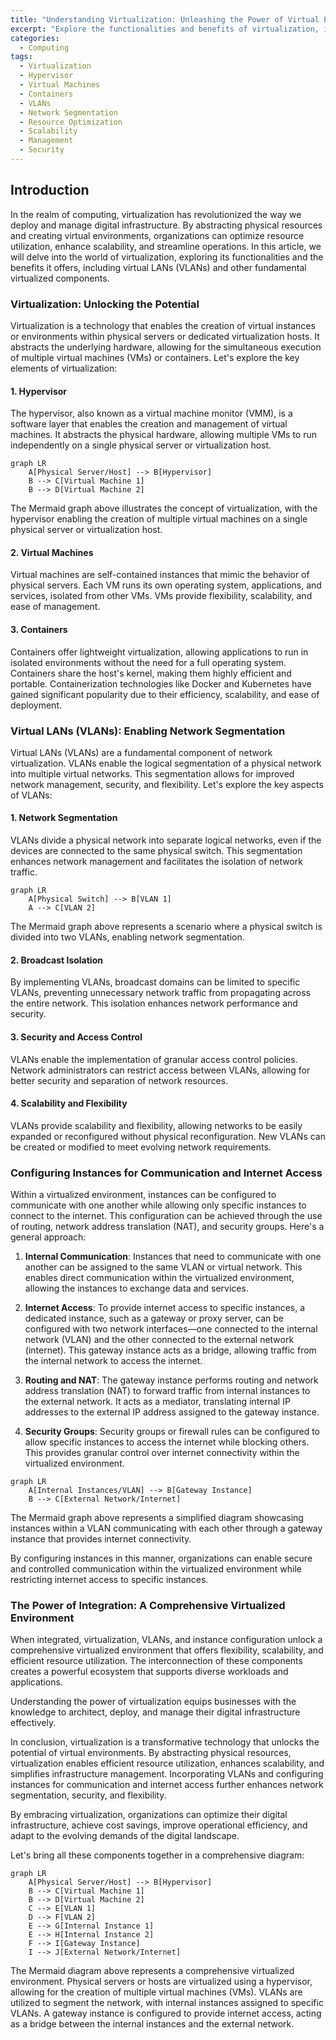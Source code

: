 ```yaml
---
title: "Understanding Virtualization: Unleashing the Power of Virtual Environments"
excerpt: "Explore the functionalities and benefits of virtualization, including virtual LANs (VLANs) and other fundamental virtualized components."
categories:
  - Computing
tags:
  - Virtualization
  - Hypervisor
  - Virtual Machines
  - Containers
  - VLANs
  - Network Segmentation
  - Resource Optimization
  - Scalability
  - Management
  - Security
---
```


## Introduction

In the realm of computing, virtualization has revolutionized the way we deploy and manage digital infrastructure. By abstracting physical resources and creating virtual environments, organizations can optimize resource utilization, enhance scalability, and streamline operations. In this article, we will delve into the world of virtualization, exploring its functionalities and the benefits it offers, including virtual LANs (VLANs) and other fundamental virtualized components.

### Virtualization: Unlocking the Potential

Virtualization is a technology that enables the creation of virtual instances or environments within physical servers or dedicated virtualization hosts. It abstracts the underlying hardware, allowing for the simultaneous execution of multiple virtual machines (VMs) or containers. Let's explore the key elements of virtualization:

#### 1. Hypervisor

The hypervisor, also known as a virtual machine monitor (VMM), is a software layer that enables the creation and management of virtual machines. It abstracts the physical hardware, allowing multiple VMs to run independently on a single physical server or virtualization host.

```mermaid!
graph LR
    A[Physical Server/Host] --> B[Hypervisor]
    B --> C[Virtual Machine 1]
    B --> D[Virtual Machine 2]
```

The Mermaid graph above illustrates the concept of virtualization, with the hypervisor enabling the creation of multiple virtual machines on a single physical server or virtualization host.

#### 2. Virtual Machines

Virtual machines are self-contained instances that mimic the behavior of physical servers. Each VM runs its own operating system, applications, and services, isolated from other VMs. VMs provide flexibility, scalability, and ease of management.

#### 3. Containers

Containers offer lightweight virtualization, allowing applications to run in isolated environments without the need for a full operating system. Containers share the host's kernel, making them highly efficient and portable. Containerization technologies like Docker and Kubernetes have gained significant popularity due to their efficiency, scalability, and ease of deployment.

### Virtual LANs (VLANs): Enabling Network Segmentation

Virtual LANs (VLANs) are a fundamental component of network virtualization. VLANs enable the logical segmentation of a physical network into multiple virtual networks. This segmentation allows for improved network management, security, and flexibility. Let's explore the key aspects of VLANs:

#### 1. Network Segmentation

VLANs divide a physical network into separate logical networks, even if the devices are connected to the same physical switch. This segmentation enhances network management and facilitates the isolation of network traffic.

```mermaid!
graph LR
    A[Physical Switch] --> B[VLAN 1]
    A --> C[VLAN 2]
```

The Mermaid graph above represents a scenario where a physical switch is divided into two VLANs, enabling network segmentation.

#### 2. Broadcast Isolation

By implementing VLANs, broadcast domains can be limited to specific VLANs, preventing unnecessary network traffic from propagating across the entire network. This isolation enhances network performance and security.

#### 3. Security and Access Control

VLANs enable the implementation of granular access control policies. Network administrators can restrict access between VLANs, allowing for better security and separation of network resources.

#### 4. Scalability and Flexibility

VLANs provide scalability and flexibility, allowing networks to be easily expanded or reconfigured without physical reconfiguration. New VLANs can be created or modified to meet evolving network requirements.

### Configuring Instances for Communication and Internet Access

Within a virtualized environment, instances can be configured to communicate with one another while allowing only specific instances to connect to the internet. This configuration can be achieved through the use of routing, network address translation (NAT), and security groups. Here's a general approach:

1. **Internal Communication**: Instances that need to communicate with one another can be assigned to the same VLAN or virtual network. This enables direct communication within the virtualized environment, allowing the instances to exchange data and services.

2. **Internet Access**: To provide internet access to specific instances, a dedicated instance, such as a gateway or proxy server, can be configured with two network interfaces—one connected to the internal network (VLAN) and the other connected to the external network (internet). This gateway instance acts as a bridge, allowing traffic from the internal network to access the internet.

3. **Routing and NAT**: The gateway instance performs routing and network address translation (NAT) to forward traffic from internal instances to the external network. It acts as a mediator, translating internal IP addresses to the external IP address assigned to the gateway instance.

4. **Security Groups**: Security groups or firewall rules can be configured to allow specific instances to access the internet while blocking others. This provides granular control over internet connectivity within the virtualized environment.

```mermaid!
graph LR
    A[Internal Instances/VLAN] --> B[Gateway Instance]
    B --> C[External Network/Internet]
```

The Mermaid graph above represents a simplified diagram showcasing instances within a VLAN communicating with each other through a gateway instance that provides internet connectivity.

By configuring instances in this manner, organizations can enable secure and controlled communication within the virtualized environment while restricting internet access to specific instances.

### The Power of Integration: A Comprehensive Virtualized Environment

When integrated, virtualization, VLANs, and instance configuration unlock a comprehensive virtualized environment that offers flexibility, scalability, and efficient resource utilization. The interconnection of these components creates a powerful ecosystem that supports diverse workloads and applications.

Understanding the power of virtualization equips businesses with the knowledge to architect, deploy, and manage their digital infrastructure effectively.

In conclusion, virtualization is a transformative technology that unlocks the potential of virtual environments. By abstracting physical resources, virtualization enables efficient resource utilization, enhances scalability, and simplifies infrastructure management. Incorporating VLANs and configuring instances for communication and internet access further enhances network segmentation, security, and flexibility.

By embracing virtualization, organizations can optimize their digital infrastructure, achieve cost savings, improve operational efficiency, and adapt to the evolving demands of the digital landscape.

Let's bring all these components together in a comprehensive diagram:

```mermaid!
graph LR
    A[Physical Server/Host] --> B[Hypervisor]
    B --> C[Virtual Machine 1]
    B --> D[Virtual Machine 2]
    C --> E[VLAN 1]
    D --> F[VLAN 2]
    E --> G[Internal Instance 1]
    E --> H[Internal Instance 2]
    F --> I[Gateway Instance]
    I --> J[External Network/Internet]
```

The Mermaid diagram above represents a comprehensive virtualized environment. Physical servers or hosts are virtualized using a hypervisor, allowing for the creation of multiple virtual machines (VMs). VLANs are utilized to segment the network, with internal instances assigned to specific VLANs. A gateway instance is configured to provide internet access, acting as a bridge between the internal instances and the external network.

